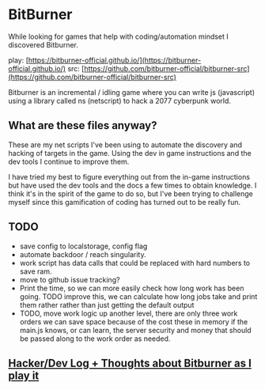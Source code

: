 # BitBurner

While looking for games that help with coding/automation mindset I discovered Bitburner.

play: [https://bitburner-official.github.io/](https://bitburner-official.github.io/)
src: [https://github.com/bitburner-official/bitburner-src](https://github.com/bitburner-official/bitburner-src)

Bitburner is an incremental / idling game where you can write js (javascript) using a library called ns (netscript) to hack a 2077 cyberpunk world.

## What are these files anyway?

These are my net scripts I've been using to automate the discovery and hacking of targets in the game. Using the dev in game instructions and the dev tools I continue to improve them.

I have tried my best to figure everything out from the in-game instructions but have used the dev tools and the docs a few times to obtain knowledge. I think it's in the spirit of the game to do so, but I've been trying to challenge myself since this gamification of coding has turned out to be really fun.

## TODO

* save config to localstorage, config flag
* automate backdoor / reach singularity.
* work script has data calls that could be replaced with hard numbers to save ram.
* move to github issue tracking?
* Print the time, so we can more easily check how long work has been going. TODO improve this, we can calculate how long jobs take and print them rather
rather than just getting the default output
* TODO, move work logic up another level, there are only three work orders
we can save space because of the cost these in memory
if the main.js knows, or can learn, the server security and money
that should be passed along to the work order as needed.

## [Hacker/Dev Log + Thoughts about Bitburner as I play it](/devlog.txt)
